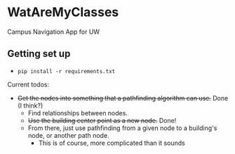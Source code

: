 # WatAreMyClasses
Campus Navigation App for UW

Getting set up
---
- `pip install -r requirements.txt`


Current todos:

- ~~Get the nodes into something that a pathfinding algorithm can use.~~ Done (I think?)
   - Find relationships between nodes.
   - ~~Use the building center point as a new node.~~ Done!
   - From there, just use pathfinding from a given node to a building's node, or another path node.
      - This is of course, more complicated than it sounds
